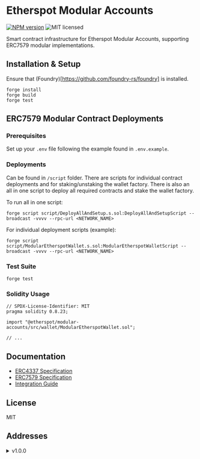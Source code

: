 # Etherspot Modular Accounts

[![NPM version][npm-image]][npm-url]
![MIT licensed][license-image]

Smart contract infrastructure for Etherspot Modular Accounts, supporting ERC7579 modular implementations.

## Installation & Setup

Ensure that (Foundry)[https://github.com/foundry-rs/foundry] is installed.

```
forge install
forge build
forge test
```

## ERC7579 Modular Contract Deployments

### Prerequisites

Set up your `.env` file following the example found in `.env.example`.

### Deployments

Can be found in `/script` folder.
There are scripts for individual contract deployments and for staking/unstaking the wallet factory.
There is also an all in one script to deploy all required contracts and stake the wallet factory.

To run all in one script:

`forge script script/DeployAllAndSetup.s.sol:DeployAllAndSetupScript --broadcast -vvvv --rpc-url <NETWORK_NAME>`

For individual deployment scripts (example):

`forge script script/ModularEtherspotWallet.s.sol:ModularEtherspotWalletScript --broadcast -vvvv --rpc-url <NETWORK_NAME>`


### Test Suite

`forge test`

### Solidity Usage

```solidity
// SPDX-License-Identifier: MIT
pragma solidity 0.8.23;

import "@etherspot/modular-accounts/src/wallet/ModularEtherspotWallet.sol";

// ...
```

## Documentation

- [ERC4337 Specification](https://eips.ethereum.org/EIPS/eip-4337)
- [ERC7579 Specification](https://eips.ethereum.org/EIPS/eip-7579)
- [Integration Guide](https://docs.etherspot.dev)

## License

MIT

[npm-image]: https://badge.fury.io/js/%40etherspot%2Flite-contracts.svg
[npm-url]: https://npmjs.org/package/@etherspot/lite-contracts
[license-image]: https://img.shields.io/badge/license-MIT-blue.svg

## Addresses

<details>
<summary>v1.0.0</summary>

| Name                                       | Address                                    |
| ------------------------------------------ | ------------------------------------------ |
| ModularEtherspotWallet                     | [0x339eAB59e54fE25125AceC3225254a0cBD305A7b](https://contractscan.xyz/contract/0x339eAB59e54fE25125AceC3225254a0cBD305A7b) |
| ModularEtherspotWalletFactory              | [0x2A40091f044e48DEB5C0FCbc442E443F3341B451](https://contractscan.xyz/contract/0x2A40091f044e48DEB5C0FCbc442E443F3341B451) |
| Bootstrap                                  | [0x0D5154d7751b6e2fDaa06F0cC9B400549394C8AA](https://contractscan.xyz/contract/0x0D5154d7751b6e2fDaa06F0cC9B400549394C8AA) |
| MultipleOwnerECDSAValidator                | [0x0740Ed7c11b9da33d9C80Bd76b826e4E90CC1906](https://contractscan.xyz/contract/0x0740Ed7c11b9da33d9C80Bd76b826e4E90CC1906) |

</details>